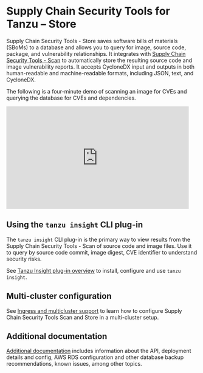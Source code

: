 # Supply Chain Security Tools for Tanzu – Store

Supply Chain Security Tools - Store saves software bills of materials (SBoMs) to a database and allows you to query for image, source code, package, and vulnerability relationships.  It integrates with [Supply Chain Security Tools - Scan](../scst-scan/overview.md) to automatically store the resulting source code and image vulnerability reports. It accepts CycloneDX input and outputs in both human-readable and machine-readable formats, including JSON, text, and CycloneDX.


The following is a four-minute demo of scanning an image for CVEs and querying the database for CVEs and dependencies.

<iframe width="480" height="270"
src="https://www.youtube.com/embed/UoWSsJBjFgc"
frameborder="0" allow="autoplay; encrypted-media" allowfullscreen
alt="A demonstration of the features. First ingesting a bill of materials file. Then investigating vulnerabilities of different images."></iframe>

## Using the `tanzu insight` CLI plug-in

The `tanzu insight` CLI plug-in is the primary way to view results from the Supply Chain Security Tools - Scan of source code and image files.  Use it to query by source code commit, image digest, CVE identifier to understand security risks.  

See [Tanzu Insight plug-in overview](../cli-plugins/insight/cli-overview.md) to install, configure and use `tanzu insight`.

## Multi-cluster configuration

See [Ingress and multicluster support](ingress-multicluster.md) to learn how to configure Supply Chain Security Tools Scan and Store in a multi-cluster setup.

## <a id='additional-info'></a>Additional documentation

[Additional documentation](additional.md) includes information about the API, deployment details and config, AWS RDS configuration and other database backup recommendations, known issues, among other topics.
